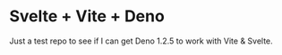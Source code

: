 # Svelte + Vite + Deno

Just a test repo to see if I can get Deno 1.2.5 to work with Vite & Svelte.

